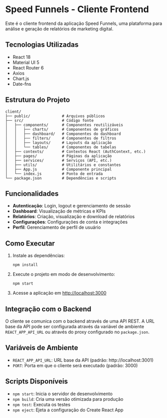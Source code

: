 # Speed Funnels - Cliente Frontend

Este é o cliente frontend da aplicação Speed Funnels, uma plataforma para análise e geração de relatórios de marketing digital.

## Tecnologias Utilizadas

- React 18
- Material UI 5
- React Router 6
- Axios
- Chart.js
- Date-fns

## Estrutura do Projeto

```
client/
├── public/              # Arquivos públicos
├── src/                 # Código fonte
│   ├── components/      # Componentes reutilizáveis
│   │   ├── charts/      # Componentes de gráficos
│   │   ├── dashboard/   # Componentes do dashboard
│   │   ├── filters/     # Componentes de filtros
│   │   ├── layouts/     # Layouts da aplicação
│   │   └── tables/      # Componentes de tabelas
│   ├── contexts/        # Contextos React (AuthContext, etc.)
│   ├── pages/           # Páginas da aplicação
│   ├── services/        # Serviços (API, etc.)
│   ├── utils/           # Utilitários e constantes
│   ├── App.js           # Componente principal
│   └── index.js         # Ponto de entrada
└── package.json         # Dependências e scripts
```

## Funcionalidades

- **Autenticação**: Login, logout e gerenciamento de sessão
- **Dashboard**: Visualização de métricas e KPIs
- **Relatórios**: Criação, visualização e download de relatórios
- **Configurações**: Configurações de conta e integrações
- **Perfil**: Gerenciamento de perfil de usuário

## Como Executar

1. Instale as dependências:
   ```
   npm install
   ```

2. Execute o projeto em modo de desenvolvimento:
   ```
   npm start
   ```

3. Acesse a aplicação em [http://localhost:3000](http://localhost:3000)

## Integração com o Backend

O cliente se comunica com o backend através de uma API REST. A URL base da API pode ser configurada através da variável de ambiente `REACT_APP_API_URL` ou através do proxy configurado no `package.json`.

## Variáveis de Ambiente

- `REACT_APP_API_URL`: URL base da API (padrão: http://localhost:3001)
- `PORT`: Porta em que o cliente será executado (padrão: 3000)

## Scripts Disponíveis

- `npm start`: Inicia o servidor de desenvolvimento
- `npm build`: Cria uma versão otimizada para produção
- `npm test`: Executa os testes
- `npm eject`: Ejeta a configuração do Create React App
